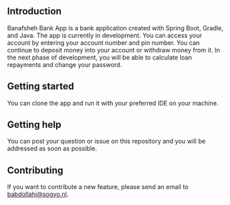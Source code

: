 ## Introduction
Banafsheh Bank App is a bank application created with Spring Boot, Gradle, and Java.
The app is currently in development. You can access your account by entering your account number and pin number.
You can continue to deposit money into your account or withdraw money from it. In the next phase of development, you will be able to calculate loan repayments and change your password.
## Getting started
You can clone the app and run it with your preferred IDE on your machine.
## Getting help
You can post your question or issue on this repository and you will be addressed as soon as possible.
## Contributing
If you want to contribute a new feature, please send an email to babdollahi@sogyo.nl. 